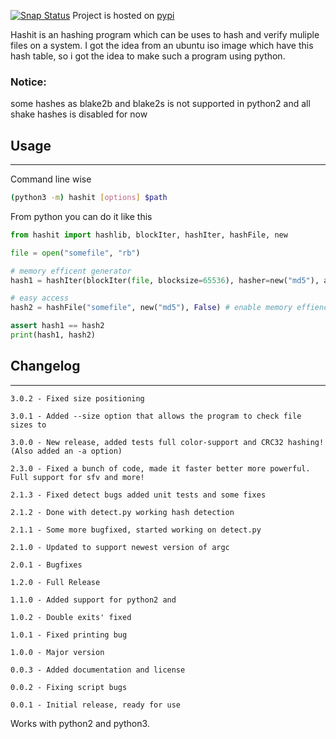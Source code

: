 [![Snap Status](https://build.snapcraft.io/badge/JavadSM/hashit.svg)](https://build.snapcraft.io/user/JavadSM/hashit)
Project is hosted on [pypi](https://pypi.org/project/hashit/)

Hashit is an hashing program which can be uses to hash and verify muliple files on a system.
I got the idea from an ubuntu iso image which have this hash table, so i got the idea to make
such a program using python.

### Notice:
some hashes as blake2b and blake2s is not supported in python2
and all shake hashes is disabled for now

## Usage

------------------------------------
Command line wise 
```bash
(python3 -m) hashit [options] $path
```
From python you can do it like this
```py
from hashit import hashlib, blockIter, hashIter, hashFile, new

file = open("somefile", "rb")

# memory efficent generator
hash1 = hashIter(blockIter(file, blocksize=65536), hasher=new("md5"), ashexstr=True)

# easy access
hash2 = hashFile("somefile", new("md5"), False) # enable memory effienct generator (False)

assert hash1 == hash2
print(hash1, hash2)

```

## Changelog

------------------------------------------------------------
    3.0.2 - Fixed size positioning

    3.0.1 - Added --size option that allows the program to check file sizes to

    3.0.0 - New release, added tests full color-support and CRC32 hashing! (Also added an -a option)

    2.3.0 - Fixed a bunch of code, made it faster better more powerful. Full support for sfv and more!

    2.1.3 - Fixed detect bugs added unit tests and some fixes

    2.1.2 - Done with detect.py working hash detection

    2.1.1 - Some more bugfixed, started working on detect.py

    2.1.0 - Updated to support newest version of argc

    2.0.1 - Bugfixes

    1.2.0 - Full Release

    1.1.0 - Added support for python2 and 

    1.0.2 - Double exits' fixed

    1.0.1 - Fixed printing bug

    1.0.0 - Major version

    0.0.3 - Added documentation and license

    0.0.2 - Fixing script bugs

    0.0.1 - Initial release, ready for use

Works with python2 and python3.
